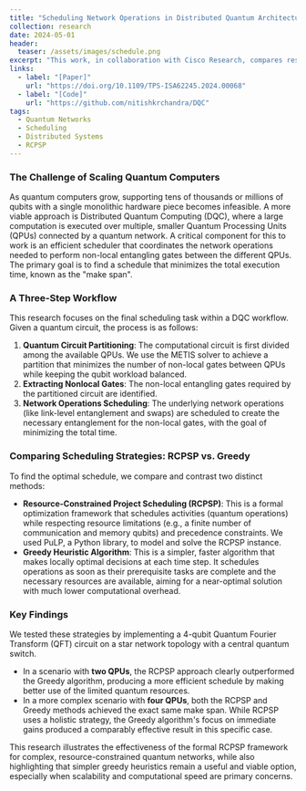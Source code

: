```yaml
---
title: "Scheduling Network Operations in Distributed Quantum Architectures"
collection: research
date: 2024-05-01
header:
  teaser: /assets/images/schedule.png
excerpt: "This work, in collaboration with Cisco Research, compares resource-constrained project scheduling (RCPSP) and greedy heuristic methods for minimizing execution time in distributed quantum circuits."
links:
  - label: "[Paper]"
    url: "https://doi.org/10.1109/TPS-ISA62245.2024.00068"
  - label: "[Code]"
    url: "https://github.com/nitishkrchandra/DQC"
tags:
  - Quantum Networks
  - Scheduling
  - Distributed Systems
  - RCPSP
---
```


### The Challenge of Scaling Quantum Computers
As quantum computers grow, supporting tens of thousands or millions of qubits with a single monolithic hardware piece becomes infeasible. A more viable approach is Distributed Quantum Computing (DQC), where a large computation is executed over multiple, smaller Quantum Processing Units (QPUs) connected by a quantum network. A critical component for this to work is an efficient scheduler that coordinates the network operations needed to perform non-local entangling gates between the different QPUs. The primary goal is to find a schedule that minimizes the total execution time, known as the "make span".

### A Three-Step Workflow
This research focuses on the final scheduling task within a DQC workflow. Given a quantum circuit, the process is as follows:
1.  **Quantum Circuit Partitioning**: The computational circuit is first divided among the available QPUs. We use the METIS solver to achieve a partition that minimizes the number of non-local gates between QPUs while keeping the qubit workload balanced.
2.  **Extracting Nonlocal Gates**: The non-local entangling gates required by the partitioned circuit are identified.
3.  **Network Operations Scheduling**: The underlying network operations (like link-level entanglement and swaps) are scheduled to create the necessary entanglement for the non-local gates, with the goal of minimizing the total time.

### Comparing Scheduling Strategies: RCPSP vs. Greedy
To find the optimal schedule, we compare and contrast two distinct methods:
* **Resource-Constrained Project Scheduling (RCPSP)**: This is a formal optimization framework that schedules activities (quantum operations) while respecting resource limitations (e.g., a finite number of communication and memory qubits) and precedence constraints. We used PuLP, a Python library, to model and solve the RCPSP instance.
* **Greedy Heuristic Algorithm**: This is a simpler, faster algorithm that makes locally optimal decisions at each time step. It schedules operations as soon as their prerequisite tasks are complete and the necessary resources are available, aiming for a near-optimal solution with much lower computational overhead.

### Key Findings
We tested these strategies by implementing a 4-qubit Quantum Fourier Transform (QFT) circuit on a star network topology with a central quantum switch.
* In a scenario with **two QPUs**, the RCPSP approach clearly outperformed the Greedy algorithm, producing a more efficient schedule by making better use of the limited quantum resources.
* In a more complex scenario with **four QPUs**, both the RCPSP and Greedy methods achieved the exact same make span. While RCPSP uses a holistic strategy, the Greedy algorithm's focus on immediate gains produced a comparably effective result in this specific case.

This research illustrates the effectiveness of the formal RCPSP framework for complex, resource-constrained quantum networks, while also highlighting that simpler greedy heuristics remain a useful and viable option, especially when scalability and computational speed are primary concerns.
